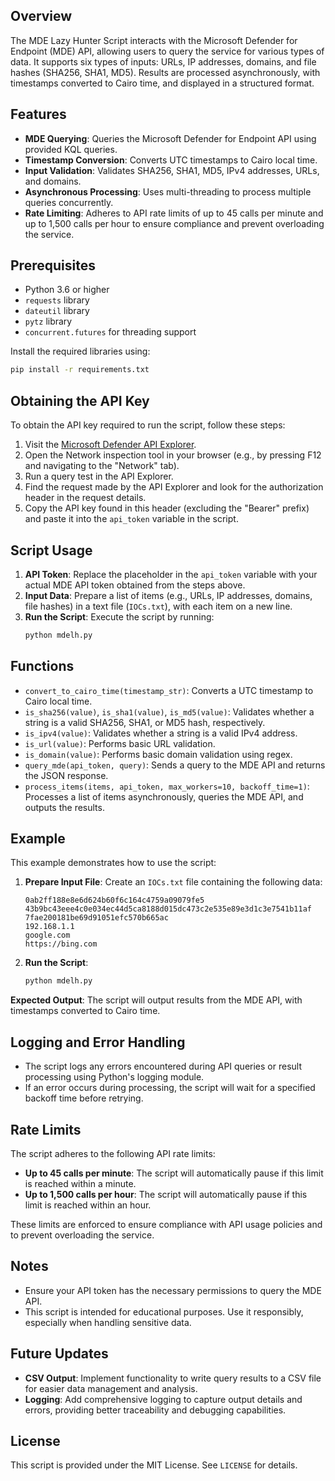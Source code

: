 ## Overview

The MDE Lazy Hunter Script interacts with the Microsoft Defender for Endpoint (MDE) API, allowing users to query the service for various types of data. It supports six types of inputs: URLs, IP addresses, domains, and file hashes (SHA256, SHA1, MD5). Results are processed asynchronously, with timestamps converted to Cairo time, and displayed in a structured format.

## Features

- **MDE Querying**: Queries the Microsoft Defender for Endpoint API using provided KQL queries.
- **Timestamp Conversion**: Converts UTC timestamps to Cairo local time.
- **Input Validation**: Validates SHA256, SHA1, MD5, IPv4 addresses, URLs, and domains.
- **Asynchronous Processing**: Uses multi-threading to process multiple queries concurrently.
- **Rate Limiting**: Adheres to API rate limits of up to 45 calls per minute and up to 1,500 calls per hour to ensure compliance and prevent overloading the service.

## Prerequisites

- Python 3.6 or higher
- `requests` library
- `dateutil` library
- `pytz` library
- `concurrent.futures` for threading support

Install the required libraries using:

```bash
pip install -r requirements.txt
```

## Obtaining the API Key

To obtain the API key required to run the script, follow these steps:

1. Visit the [Microsoft Defender API Explorer](https://security.microsoft.com/interoperability/api-explorer).
2. Open the Network inspection tool in your browser (e.g., by pressing F12 and navigating to the "Network" tab).
3. Run a query test in the API Explorer.
4. Find the request made by the API Explorer and look for the authorization header in the request details.
5. Copy the API key found in this header (excluding the "Bearer" prefix) and paste it into the `api_token` variable in the script.

## Script Usage

1. **API Token**: Replace the placeholder in the `api_token` variable with your actual MDE API token obtained from the steps above.
2. **Input Data**: Prepare a list of items (e.g., URLs, IP addresses, domains, file hashes) in a text file (`IOCs.txt`), with each item on a new line.
3. **Run the Script**: Execute the script by running:
   ```bash
   python mdelh.py
   ```

## Functions

- `convert_to_cairo_time(timestamp_str)`: Converts a UTC timestamp to Cairo local time.
- `is_sha256(value)`, `is_sha1(value)`, `is_md5(value)`: Validates whether a string is a valid SHA256, SHA1, or MD5 hash, respectively.
- `is_ipv4(value)`: Validates whether a string is a valid IPv4 address.
- `is_url(value)`: Performs basic URL validation.
- `is_domain(value)`: Performs basic domain validation using regex.
- `query_mde(api_token, query)`: Sends a query to the MDE API and returns the JSON response.
- `process_items(items, api_token, max_workers=10, backoff_time=1)`: Processes a list of items asynchronously, queries the MDE API, and outputs the results.

## Example

This example demonstrates how to use the script:

1. **Prepare Input File**: Create an `IOCs.txt` file containing the following data:
   ```
   0ab2ff188e8e6d624b60f6c164c4759a09079fe5
   43b9bc43eee4c0e034ec44d5ca8188d015dc473c2e535e89e3d1c3e7541b11af
   7fae200181be69d91051efc570b665ac
   192.168.1.1
   google.com
   https://bing.com
   ```
2. **Run the Script**:
   ```bash
   python mdelh.py
   ```

**Expected Output**: The script will output results from the MDE API, with timestamps converted to Cairo time.

## Logging and Error Handling

- The script logs any errors encountered during API queries or result processing using Python's logging module.
- If an error occurs during processing, the script will wait for a specified backoff time before retrying.

## Rate Limits

The script adheres to the following API rate limits:

- **Up to 45 calls per minute**: The script will automatically pause if this limit is reached within a minute.
- **Up to 1,500 calls per hour**: The script will automatically pause if this limit is reached within an hour.

These limits are enforced to ensure compliance with API usage policies and to prevent overloading the service.

## Notes

- Ensure your API token has the necessary permissions to query the MDE API.
- This script is intended for educational purposes. Use it responsibly, especially when handling sensitive data.

## Future Updates

- **CSV Output**: Implement functionality to write query results to a CSV file for easier data management and analysis.
- **Logging**: Add comprehensive logging to capture output details and errors, providing better traceability and debugging capabilities.

## License

This script is provided under the MIT License. See `LICENSE` for details.
